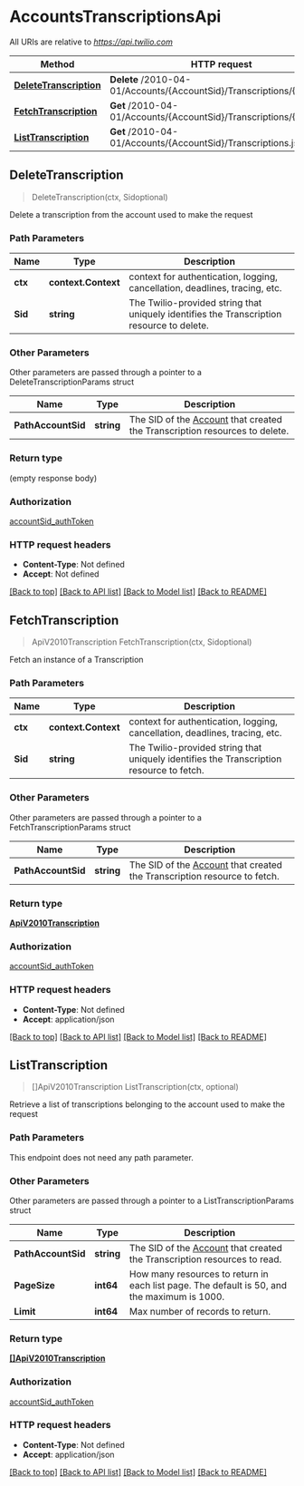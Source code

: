 # AccountsTranscriptionsApi

All URIs are relative to *https://api.twilio.com*

Method | HTTP request | Description
------------- | ------------- | -------------
[**DeleteTranscription**](AccountsTranscriptionsApi.md#DeleteTranscription) | **Delete** /2010-04-01/Accounts/{AccountSid}/Transcriptions/{Sid}.json | 
[**FetchTranscription**](AccountsTranscriptionsApi.md#FetchTranscription) | **Get** /2010-04-01/Accounts/{AccountSid}/Transcriptions/{Sid}.json | 
[**ListTranscription**](AccountsTranscriptionsApi.md#ListTranscription) | **Get** /2010-04-01/Accounts/{AccountSid}/Transcriptions.json | 



## DeleteTranscription

> DeleteTranscription(ctx, Sidoptional)



Delete a transcription from the account used to make the request

### Path Parameters


Name | Type | Description
------------- | ------------- | -------------
**ctx** | **context.Context** | context for authentication, logging, cancellation, deadlines, tracing, etc.
**Sid** | **string** | The Twilio-provided string that uniquely identifies the Transcription resource to delete.

### Other Parameters

Other parameters are passed through a pointer to a DeleteTranscriptionParams struct


Name | Type | Description
------------- | ------------- | -------------
**PathAccountSid** | **string** | The SID of the [Account](https://www.twilio.com/docs/iam/api/account) that created the Transcription resources to delete.

### Return type

 (empty response body)

### Authorization

[accountSid_authToken](../README.md#accountSid_authToken)

### HTTP request headers

- **Content-Type**: Not defined
- **Accept**: Not defined

[[Back to top]](#) [[Back to API list]](../README.md#documentation-for-api-endpoints)
[[Back to Model list]](../README.md#documentation-for-models)
[[Back to README]](../README.md)


## FetchTranscription

> ApiV2010Transcription FetchTranscription(ctx, Sidoptional)



Fetch an instance of a Transcription

### Path Parameters


Name | Type | Description
------------- | ------------- | -------------
**ctx** | **context.Context** | context for authentication, logging, cancellation, deadlines, tracing, etc.
**Sid** | **string** | The Twilio-provided string that uniquely identifies the Transcription resource to fetch.

### Other Parameters

Other parameters are passed through a pointer to a FetchTranscriptionParams struct


Name | Type | Description
------------- | ------------- | -------------
**PathAccountSid** | **string** | The SID of the [Account](https://www.twilio.com/docs/iam/api/account) that created the Transcription resource to fetch.

### Return type

[**ApiV2010Transcription**](ApiV2010Transcription.md)

### Authorization

[accountSid_authToken](../README.md#accountSid_authToken)

### HTTP request headers

- **Content-Type**: Not defined
- **Accept**: application/json

[[Back to top]](#) [[Back to API list]](../README.md#documentation-for-api-endpoints)
[[Back to Model list]](../README.md#documentation-for-models)
[[Back to README]](../README.md)


## ListTranscription

> []ApiV2010Transcription ListTranscription(ctx, optional)



Retrieve a list of transcriptions belonging to the account used to make the request

### Path Parameters

This endpoint does not need any path parameter.

### Other Parameters

Other parameters are passed through a pointer to a ListTranscriptionParams struct


Name | Type | Description
------------- | ------------- | -------------
**PathAccountSid** | **string** | The SID of the [Account](https://www.twilio.com/docs/iam/api/account) that created the Transcription resources to read.
**PageSize** | **int64** | How many resources to return in each list page. The default is 50, and the maximum is 1000.
**Limit** | **int64** | Max number of records to return.

### Return type

[**[]ApiV2010Transcription**](ApiV2010Transcription.md)

### Authorization

[accountSid_authToken](../README.md#accountSid_authToken)

### HTTP request headers

- **Content-Type**: Not defined
- **Accept**: application/json

[[Back to top]](#) [[Back to API list]](../README.md#documentation-for-api-endpoints)
[[Back to Model list]](../README.md#documentation-for-models)
[[Back to README]](../README.md)

